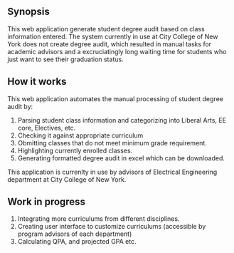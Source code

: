 
## Synopsis

This web application generate student degree audit based on class information entered. 
The system currently in use at City College of New York does not create degree audit, which resulted in manual tasks for academic advisors and a excruciatingly long waiting time for students who just want to see their graduation status.

## How it works

This web application automates the manual processing of student degree audit by:
1. Parsing student class information and categorizing into Liberal Arts, EE core, Electives, etc.
2. Checking it against appropriate curriculum 
3. Obmitting classes that do not meet minimum grade requirement.
4. Highlighting currently enrolled classes.
5. Generating formatted degree audit in excel which can be downloaded.

This application is currenlty in use by advisors of Electrical Engineering department at City College of New York.

## Work in progress
1. Integrating more curriculums from different disciplines.
2. Creating user interface to customize curriculums (accessible by program advisors of each department)
3. Calculating QPA, and projected GPA etc.
